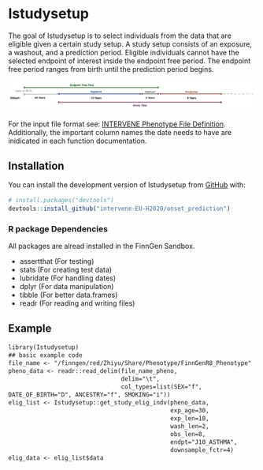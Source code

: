# Istudysetup

<!-- badges: start -->
<!-- badges: end -->

The goal of Istudysetup is to select individuals from the data that are eligible given a certain study setup.
A study setup consists of an exposure, a washout, and a prediction period. Eligible individuals cannot have the selected endpoint of interest inside the endpoint free period. The endpoint free period ranges from birth until the prediction period begins.

![Study Setup](https://github.com/intervene-EU-H2020/onset_prediction/blob/main/Istudysetup/man/Stuy_setup_schema.png)

For the input file format see: [INTERVENE Phenotype File Definition](https://docs.google.com/document/d/1GbZszpPeyf-hyb0V_YDx828YbM7woh8OBJhvzkEwo2g/edit). Additionally, the important column names the date needs to have are inidicated in each function documentation.

## Installation

You can install the development version of Istudysetup from [GitHub](https://github.com/) with:

``` r
# install.packages("devtools")
devtools::install_github("intervene-EU-H2020/onset_prediction")
```
### R package Dependencies
 All packages are alread installed in the FinnGen Sandbox.
 
- assertthat (For testing)
- stats (For creating test data)
- lubridate (For handling dates)
- dplyr (For data manipulation)
- tibble (For better data.frames)
- readr (For reading and writing files)

## Example

```{r example}
library(Istudysetup)
## basic example code
file_name <- "/finngen/red/Zhiyu/Share/Phenotype/FinnGenR8_Phenotype"
pheno_data <- readr::read_delim(file_name_pheno,
                                delim="\t",
                                col_types=list(SEX="f", DATE_OF_BIRTH="D", ANCESTRY="f", SMOKING="i"))
elig_list <- Istudysetup::get_study_elig_indv(pheno_data,
                                              exp_age=30,
                                              exp_len=10,
                                              wash_len=2,
                                              obs_len=8,
                                              endpt="J10_ASTHMA",
                                              downsample_fctr=4)
elig_data <- elig_list$data
```